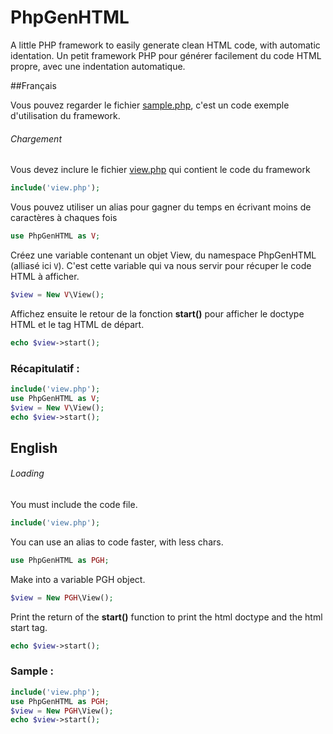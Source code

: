 # PhpGenHTML
A little PHP framework to easily generate clean HTML code, with automatic identation.
Un petit framework PHP pour générer facilement du code HTML propre, avec une indentation automatique.

##Français

Vous pouvez regarder le fichier [sample.php](https://github.com/Drulac/PhpGenHTML/blob/master/sample.php), c'est un code exemple d'utilisation du framework.

###### Chargement
Vous devez inclure le fichier [view.php](https://github.com/Drulac/PhpGenHTML/blob/master/view.php) qui contient le code du framework
```php
include('view.php');
```
Vous pouvez utiliser un alias pour gagner du temps en écrivant moins de caractères à chaques fois
```php
use PhpGenHTML as V;
```
Créez une variable contenant un objet View, du namespace PhpGenHTML (alliasé ici `V`). C'est cette variable qui va nous servir pour récuper le code HTML à afficher.
```php
$view = New V\View();
```
Affichez ensuite le retour de la fonction **start()** pour afficher le doctype HTML et le tag HTML de départ.
```php
echo $view->start();
```

### Récapitulatif :
```php
include('view.php');
use PhpGenHTML as V;
$view = New V\View();
echo $view->start();
```

















## English
###### Loading
You must include the code file.
```php
include('view.php');
```
You can use an alias to code faster, with less chars.
```php
use PhpGenHTML as PGH;
```
Make into a variable PGH object.
```php
$view = New PGH\View();
```
Print the return of the **start()** function to print the html doctype and the html start tag.
```php
echo $view->start();
```

### Sample :
```php
include('view.php');
use PhpGenHTML as PGH;
$view = New PGH\View();
echo $view->start();
```
